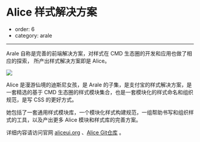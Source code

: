# Alice 样式解决方案

- order: 6
- category: arale

---

Arale 自称是完善的前端解决方案，对样式在 CMD 生态圈的开发和应用也做了相应的探索，
所产出样式解决方案即是 Alice。

![](http://aliceui.org/static/alice.png)

Alice 是漫游仙境的迪斯尼女孩，是 Arale 的子集，是支付宝的样式解决方案，是一套精选的基于 CMD 生态圈的样式模块集合，也是一套模块化的样式命名和组织规范，是写 CSS 的更好方式。

她包括了一套通用样式模块库，一个模块化样式构建规范，一组帮助书写和组织样式的工具，以及产出更多 Alice 模块和样式库的完善方案。

详细内容请访问官网 [aliceui.org](http://aliceui.org/) 、[Alice Git仓库](http://github.com/aliceui/) 。

